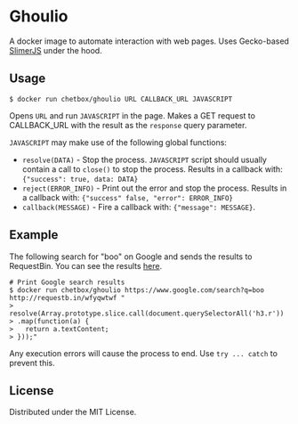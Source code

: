 # Ghoulio

A docker image to automate interaction with web pages.
Uses Gecko-based [SlimerJS](https://slimerjs.org/) under the hood.

## Usage

```shell
$ docker run chetbox/ghoulio URL CALLBACK_URL JAVASCRIPT
```

Opens `URL` and run `JAVASCRIPT` in the page. Makes a GET request to CALLBACK_URL with the result as the `response` query parameter.

`JAVASCRIPT` may make use of the following global functions:

- `resolve(DATA)` - Stop the process. `JAVASCRIPT` script should usually contain a call to `close()` to stop the process. Results in a callback with: `{"success": true, data: DATA}`
- `reject(ERROR_INFO)` - Print out the error and stop the process. Results in a callback with: `{"success" false, "error": ERROR_INFO}`
- `callback(MESSAGE)` - Fire a callback with: `{"message": MESSAGE}`.

## Example

The following search for "boo" on Google and sends the results to RequestBin. You can see the results [here](http://requestb.in/wfyqwtwf).

```shell
# Print Google search results
$ docker run chetbox/ghoulio https://www.google.com/search?q=boo http://requestb.in/wfyqwtwf "
> resolve(Array.prototype.slice.call(document.querySelectorAll('h3.r'))
> .map(function(a) {
>   return a.textContent;
> }));"
```

Any execution errors will cause the process to end. Use `try ... catch` to prevent this.

## License

Distributed under the MIT License.
